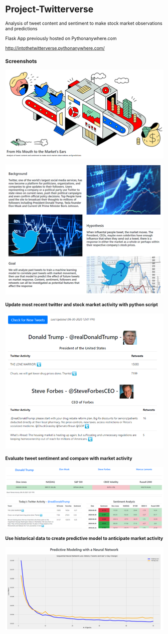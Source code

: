 # Project-Twitterverse

Analysis of tweet content and sentiment to make stock market observations and predictions

Flask App previously hosted on Pythonanywhere.com

http://intothetwitterverse.pythonanywhere.com/

### Screenshots

![HomePage](Screenshots/Home.png)

![Summary](Screenshots/Summary.png)

#### Update most recent twitter and stock market activity with python script

![Twitter](Screenshots/TwitterActivity.png)

#### Evaluate tweet sentiment and compare with market activity

![Market](Screenshots/MarketActivity.png)

#### Use historical data to create predictive model to anticipate market activity

![Prediction](Screenshots/PredictiveModeling.png)
